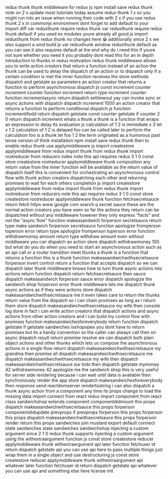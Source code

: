 redux thunk thunk middleware for redux js npm install save redux thunk note on 2 x update most tutorials today assume redux thunk 1 x so you might run into an issue when running their code with 2 x if you use redux thunk 2 x in commonjs environment dont forget to add default to your import diff var reduxthunk require redux thunk var reduxthunk require redux thunk default if you used es modules youre already all good js import reduxthunk from redux thunk no changes here 😀 additionally since 2 x we also support a umd build js var reduxthunk window reduxthunk default as you can see it also requires default at the end why do i need this if youre not sure whether you need it you probably dont read this for an in depth introduction to thunks in redux motivation redux thunk middleware allows you to write action creators that return a function instead of an action the thunk can be used to delay the dispatch of an action or to dispatch only if a certain condition is met the inner function receives the store methods dispatch and getstate as parameters an action creator that returns a function to perform asynchronous dispatch js const increment counter increment counter function increment return type increment counter function incrementasync return dispatch settimeout yay can invoke sync or async actions with dispatch dispatch increment 1000 an action creator that returns a function to perform conditional dispatch js function incrementifodd return dispatch getstate const counter getstate if counter 2 0 return dispatch increment whats a thunk a thunk is a function that wraps an expression to delay its evaluation js calculation of 1 2 is immediate x 3 let x 1 2 calculation of 1 2 is delayed foo can be called later to perform the calculation foo is a thunk let foo 1 2 the term originated as a humorous past tense version of think installation npm install save redux thunk then to enable redux thunk use applymiddleware js import createstore applymiddleware from redux import thunk from redux thunk import rootreducer from reducers index note this api requires redux 3 1 0 const store createstore rootreducer applymiddleware thunk composition any return value from the inner function will be available as the return value of dispatch itself this is convenient for orchestrating an asynchronous control flow with thunk action creators dispatching each other and returning promises to wait for each others completion js import createstore applymiddleware from redux import thunk from redux thunk import rootreducer from reducers note this api requires redux 3 1 0 const store createstore rootreducer applymiddleware thunk function fetchsecretsauce return fetch https www google com search q secret sauce these are the normal action creators you have seen so far the actions they return can be dispatched without any middleware however they only express “facts” and not the “async flow” function makeasandwich forperson secretsauce return type make sandwich forperson secretsauce function apologize fromperson toperson error return type apologize fromperson toperson error function withdrawmoney amount return type withdraw amount even without middleware you can dispatch an action store dispatch withdrawmoney 100 but what do you do when you need to start an asynchronous action such as an api call or a router transition meet thunks a thunk is a function that returns a function this is a thunk function makeasandwichwithsecretsauce forperson invert control return a function that accepts dispatch so we can dispatch later thunk middleware knows how to turn thunk async actions into actions return function dispatch return fetchsecretsauce then sauce dispatch makeasandwich forperson sauce error dispatch apologize the sandwich shop forperson error thunk middleware lets me dispatch thunk async actions as if they were actions store dispatch makeasandwichwithsecretsauce me it even takes care to return the thunks return value from the dispatch so i can chain promises as long as i return them store dispatch makeasandwichwithsecretsauce my wife then console log done in fact i can write action creators that dispatch actions and async actions from other action creators and i can build my control flow with promises function makesandwichesforeverybody return function dispatch getstate if getstate sandwiches isshopopen you dont have to return promises but its a handy convention so the caller can always call then on async dispatch result return promise resolve we can dispatch both plain object actions and other thunks which lets us compose the asynchronous actions in a single flow return dispatch makeasandwichwithsecretsauce my grandma then promise all dispatch makeasandwichwithsecretsauce me dispatch makeasandwichwithsecretsauce my wife then dispatch makeasandwichwithsecretsauce our kids then dispatch getstate mymoney 42 withdrawmoney 42 apologize me the sandwich shop this is very useful for server side rendering because i can wait until data is available then synchronously render the app store dispatch makesandwichesforeverybody then response send reactdomserver rendertostring i can also dispatch a thunk async action from a component any time its props change to load the missing data import connect from react redux import component from react class sandwichshop extends component componentdidmount this props dispatch makeasandwichwithsecretsauce this props forperson componentdidupdate prevprops if prevprops forperson this props forperson this props dispatch makeasandwichwithsecretsauce this props forperson render return this props sandwiches join mustard export default connect state sandwiches state sandwiches sandwichshop injecting a custom argument since 2 1 0 redux thunk supports injecting a custom argument using the withextraargument function js const store createstore reducer applymiddleware thunk withextraargument api later function fetchuser id return dispatch getstate api you can use api here to pass multiple things just wrap them in a single object and use destructuring js const store createstore reducer applymiddleware thunk withextraargument api whatever later function fetchuser id return dispatch getstate api whatever you can use api and something else here license mit